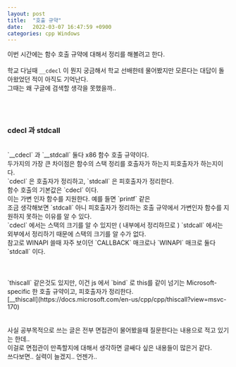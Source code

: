 ```yaml
---
layout: post
title:  "호출 규약"
date:   2022-03-07 16:47:59 +0900
categories: cpp Windows
---
```


이번 시간에는 함수 호출 규약에 대해서 정리를 해볼려고 한다. <br>
<br>
학교 다닐때 `__cdecl` 이 뭔지 궁금해서 학교 선배한테 물어봤지만 모른다는 대답이 돌아왔었던 적이 아직도 기억난다. <br>
그때는 왜 구글에 검색할 생각을 못했을까.. <br>
<br>
<br>
<br>
### cdecl 과 stdcall

<br>
`__cdecl` 과 `__stdcall` 둘다 x86 함수 호출 규약이다. <br>
두가지의 가장 큰 차이점은 함수의 스택 정리를 호출자가 하는지 피호출자가 하는지이다. <br>
`cdecl` 은 호출자가 정리하고, `stdcall` 은 피호출자가 정리한다. <br>
함수 호출의 기본값은 `cdecl` 이다. <br>
이는 가변 인자 함수를 지원한다. 예를 들면 `printf` 같은 <br>
조금 생각해보면 `stdcall` 아니 피호출자가 정리하는 호출 규약에서 가변인자 함수를 지원하지 못하는 이유를 알 수 있다. <br>
`cdecl` 에서는 스택의 크기를 알 수 있지만 ( 내부에서 정리하므로 ) `stdcall` 에서는 외부에서 정리하기 때문에 스택의 크기를 알 수가 없다. <br>
참고로 WINAPI 쓸때 자주 보이던 `CALLBACK` 매크로나 `WINAPI` 매크로 둘다 `stdcall` 이다. <br>
<br>
<br>
<br>
`thiscall` 같은것도 있지만, 이건 js 에서 `bind` 로 this를 같이 넘기는 Microsoft-specific 한 호출 규약이고, 피호출자가 정리한다. <br>
[__thiscall](https://docs.microsoft.com/en-us/cpp/cpp/thiscall?view=msvc-170)<br>
<br>
<br>
사실 공부목적으로 쓰는 글은 전부 면접관이 물어봤을때 질문한다는 내용으로 적고 있기는 한데.. <br>
이걸로 면접관이 만족할지에 대해서 생각하면 글쌔다 싶은 내용들이 많은거 같다. <br>
쓰다보면.. 실력이 늘겠지.. 언젠가.. <br>


